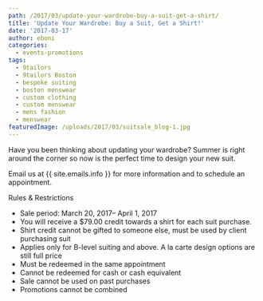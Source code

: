 ```yaml
---
path: /2017/03/update-your-wardrobe-buy-a-suit-get-a-shirt/
title: 'Update Your Wardrobe: Buy a Suit, Get a Shirt!'
date: '2017-03-17'
author: eboni
categories:
  - events-promotions
tags:
  - 9tailors
  - 9tailors Boston
  - bespoke suiting
  - boston menswear
  - custom clothing
  - custom menswear
  - mens fashion
  - menswear
featuredImage: /uploads/2017/03/suitsale_blog-1.jpg
---
```

Have you been thinking about updating your wardrobe? Summer is right around the corner so now is the perfect time to design your new suit.

Email us at {{ site.emails.info }} for more information and to schedule an appointment.

Rules & Restrictions

 * Sale period: March 20, 2017– April 1, 2017
 * You will receive a $79.00 credit towards a shirt for each suit purchase.
 * Shirt credit cannot be gifted to someone else, must be used by client purchasing suit
 * Applies only for B-level suiting and above. A la carte design options are still full price
 * Must be redeemed in the same appointment
 * Cannot be redeemed for cash or cash equivalent
 * Sale cannot be used on past purchases
 * Promotions cannot be combined